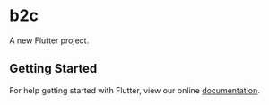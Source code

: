 # b2c

A new Flutter project.

## Getting Started

For help getting started with Flutter, view our online
[documentation](https://flutter.io/).
